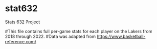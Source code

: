 # stat632
Stats 632 Project

#This file contains full per-game stats for each player on the Lakers from 2018 through 2022. 
#Data was adapted from https://www.basketball-reference.com/
